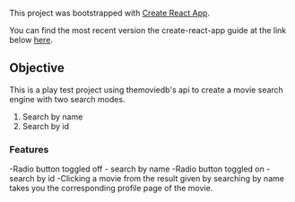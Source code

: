 This project was bootstrapped with [Create React App](https://github.com/facebookincubator/create-react-app).

You can find the most recent version the create-react-app guide at the link below [here](https://github.com/facebookincubator/create-react-app/blob/master/packages/react-scripts/template/README.md).

## Objective

This is a play test project using themoviedb's api to create a movie search engine with two search modes.

1. Search by name
2. Search by id

### Features

-Radio button toggled off - search by name
-Radio button toggled on - search by id 
-Clicking a movie from the result given by searching by name takes you the corresponding profile page of the movie.  
